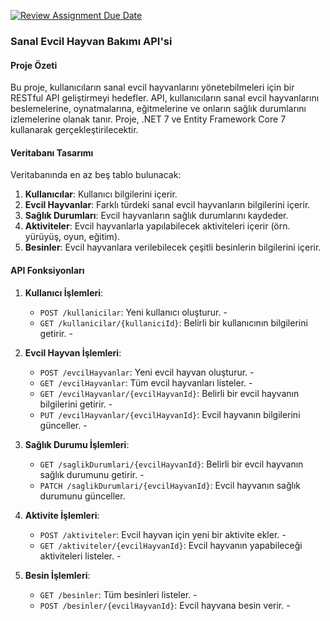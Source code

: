 [![Review Assignment Due Date](https://classroom.github.com/assets/deadline-readme-button-24ddc0f5d75046c5622901739e7c5dd533143b0c8e959d652212380cedb1ea36.svg)](https://classroom.github.com/a/b2uNUfo9)
### Sanal Evcil Hayvan Bakımı API'si

#### Proje Özeti
Bu proje, kullanıcıların sanal evcil hayvanlarını yönetebilmeleri için bir RESTful API geliştirmeyi hedefler. API, kullanıcıların sanal evcil hayvanlarını beslemelerine, oynatmalarına, eğitmelerine ve onların sağlık durumlarını izlemelerine olanak tanır. Proje, .NET 7 ve Entity Framework Core 7 kullanarak gerçekleştirilecektir.

#### Veritabanı Tasarımı
Veritabanında en az beş tablo bulunacak:
1. **Kullanıcılar**: Kullanıcı bilgilerini içerir.
2. **Evcil Hayvanlar**: Farklı türdeki sanal evcil hayvanların bilgilerini içerir.
3. **Sağlık Durumları**: Evcil hayvanların sağlık durumlarını kaydeder.
4. **Aktiviteler**: Evcil hayvanlarla yapılabilecek aktiviteleri içerir (örn. yürüyüş, oyun, eğitim).
5. **Besinler**: Evcil hayvanlara verilebilecek çeşitli besinlerin bilgilerini içerir.

#### API Fonksiyonları
1. **Kullanıcı İşlemleri**:
   - `POST /kullanicilar`: Yeni kullanıcı oluşturur. -
   - `GET /kullanicilar/{kullaniciId}`: Belirli bir kullanıcının bilgilerini getirir. -

2. **Evcil Hayvan İşlemleri**:
   - `POST /evcilHayvanlar`: Yeni evcil hayvan oluşturur. -
   - `GET /evcilHayvanlar`: Tüm evcil hayvanları listeler. -
   - `GET /evcilHayvanlar/{evcilHayvanId}`: Belirli bir evcil hayvanın bilgilerini getirir. -
   - `PUT /evcilHayvanlar/{evcilHayvanId}`: Evcil hayvanın bilgilerini günceller. -

3. **Sağlık Durumu İşlemleri**:
   - `GET /saglikDurumlari/{evcilHayvanId}`: Belirli bir evcil hayvanın sağlık durumunu getirir. -
   - `PATCH /saglikDurumlari/{evcilHayvanId}`: Evcil hayvanın sağlık durumunu günceller.

4. **Aktivite İşlemleri**:
   - `POST /aktiviteler`: Evcil hayvan için yeni bir aktivite ekler. -
   - `GET /aktiviteler/{evcilHayvanId}`: Evcil hayvanın yapabileceği aktiviteleri listeler. -

5. **Besin İşlemleri**:
   - `GET /besinler`: Tüm besinleri listeler. -
   - `POST /besinler/{evcilHayvanId}`: Evcil hayvana besin verir. -
